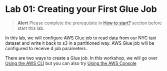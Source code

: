 # Lab 01: Creating your First Glue Job

> **Alert**
> Please complete the prerequisite in [How to start?](/Lab%2000%3A%20Login%20and%20Initial%20Setup/README.md) section before start this lab.

In this lab, we will configure AWS Glue job to read data from our NYC taxi dataset and write it back to s3 in a partitioned way. AWS Glue job will be configured to receive 4 job parameters.


There are two ways to create a Glue job. In this workshop, we will go over [Using the AWS CLI](/Lab%2001%3A%20Creating%20your%20First%20Glue%20Job/Create%20Glue%20Job%20-%20CLI/README.md) but you can also try [Using the AWS Console](/Lab%2001%3A%20Creating%20your%20First%20Glue%20Job/Create%20Glue%20Job%20-%20Console%20(Optional)/README.md)

